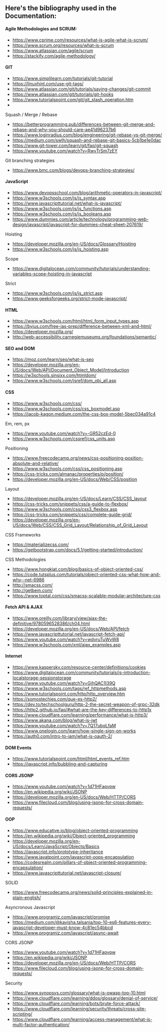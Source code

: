 Here's the bibliography used in the Documentation:
--

#### Agile Methodologies and SCRUM:
- https://www.cprime.com/resources/what-is-agile-what-is-scrum/
- https://www.scrum.org/resources/what-is-scrum
- https://www.atlassian.com/agile/scrum
- https://stackify.com/agile-methodology/

#### GIT
- https://www.simplilearn.com/tutorials/git-tutorial
- https://linuxhint.com/use-git-tags/
- https://www.atlassian.com/git/tutorials/saving-changes/git-commit
- https://www.atlassian.com/git/tutorials/git-hooks
- https://www.tutorialspoint.com/git/git_stash_operation.htm
- 
Squash / Merge / Rebase
- https://betterprogramming.pub/differences-between-git-merge-and-rebase-and-why-you-should-care-ae41d96237b6
- https://www.loginradius.com/blog/engineering/git-rebase-vs-git-merge/
- https://medium.com/swlh/squash-and-rebase-git-basics-5cb1be1e0dac
- https://www.git-tower.com/learn/git/faq/git-squash
- https://www.youtube.com/watch?v=RwvTrSm7zEY

Git branching strategies
- https://www.bmc.com/blogs/devops-branching-strategies/

#### JavaScript
- https://www.devopsschool.com/blog/arithmetic-operators-in-javascript/
- https://www.w3schools.com/js/js_syntax.asp
- https://www.javascripttutorial.net/what-is-javascript/
- https://www.w3schools.com/js/js_functions.asp
- https://www.w3schools.com/js/js_booleans.asp
- https://www.dummies.com/article/technology/programming-web-design/javascript/javascript-for-dummies-cheat-sheet-207619/

Hoisting
- https://developer.mozilla.org/en-US/docs/Glossary/Hoisting
- https://www.w3schools.com/js/js_hoisting.asp

Scope
- https://www.digitalocean.com/community/tutorials/understanding-variables-scope-hoisting-in-javascript

Strict
- https://www.w3schools.com/js/js_strict.asp
- https://www.geeksforgeeks.org/strict-mode-javascript/

#### HTML
- https://www.w3schools.com/html/html_form_input_types.asp
- https://byjus.com/free-ias-prep/difference-between-xml-and-html/
- https://developer.mozilla.org/
- http://web-accessibility.carnegiemuseums.org/foundations/semantic/

#### SEO and DOM
- https://moz.com/learn/seo/what-is-seo
- https://developer.mozilla.org/en-US/docs/Web/API/Document_Object_Model/Introduction
- https://w3schools.sinsixx.com/htmldom/
- https://www.w3schools.com/jsref/dom_obj_all.asp

#### CSS
- https://www.w3schools.com/css/
- https://www.w3schools.com/css/css_boxmodel.asp
- https://jacob-kagon.medium.com/the-css-box-model-5bec034a91c4

Em, rem, px
- https://www.youtube.com/watch?v=-GR52czEd-0
- https://www.w3schools.com/cssref/css_units.asp

Positioning
- https://www.freecodecamp.org/news/css-positioning-position-absolute-and-relative/
- https://www.w3schools.com/css/css_positioning.asp
- https://css-tricks.com/almanac/properties/p/position/
- https://developer.mozilla.org/en-US/docs/Web/CSS/position

Layout
- https://developer.mozilla.org/en-US/docs/Learn/CSS/CSS_layout
- https://css-tricks.com/snippets/css/a-guide-to-flexbox/
- https://www.w3schools.com/css/css3_flexbox.asp
- https://css-tricks.com/snippets/css/complete-guide-grid/
- https://developer.mozilla.org/en-US/docs/Web/CSS/CSS_Grid_Layout/Relationship_of_Grid_Layout

CSS Frameworks
- https://materializecss.com/
- https://getbootstrap.com/docs/5.1/getting-started/introduction/

CSS Methodologies
- https://www.hongkiat.com/blog/basics-of-object-oriented-css/
- https://code.tutsplus.com/tutorials/object-oriented-css-what-how-and-why--net-6986
- http://smacss.com/
- http://getbem.com/
- https://www.toptal.com/css/smacss-scalable-modular-architecture-css

#### Fetch API & AJAX
- https://www.oreilly.com/library/view/ajax-the-definitive/9780596528386/ch04.html
- https://developer.mozilla.org/en-US/docs/Web/API/fetch
- https://www.javascripttutorial.net/javascript-fetch-api/
- https://www.youtube.com/watch?v=wdvruTuWvW8
- https://www.w3schools.com/xml/ajax_examples.asp

#### Internet
- https://www.kaspersky.com/resource-center/definitions/cookies
- https://www.digitalocean.com/community/tutorials/js-introduction-localstorage-sessionstorage
- https://www.youtube.com/watch?v=GihQAC1I39Q
- https://www.w3schools.com/tags/ref_httpmethods.asp
- https://www.tutorialspoint.com/http/http_overview.htm
- https://somostechies.com/que-es-http2/
- https://dev.to/techschoolguru/http-2-the-secret-weapon-of-grpc-32dk
- https://http2.github.io/faq/#what-are-the-key-differences-to-http1x
- https://www.cloudflare.com/learning/performance/what-is-http3/
- https://www.akana.com/blog/what-is-jwt
- https://www.youtube.com/watch?v=7Q17ubqLfaM
- https://www.onelogin.com/learn/how-single-sign-on-works
- https://auth0.com/intro-to-iam/what-is-oauth-2/

#### DOM Events
- https://www.tutorialspoint.com/html/html_events_ref.htm
- https://javascript.info/bubbling-and-capturing

#### CORS JSONP
- https://www.youtube.com/watch?v=1d71HFapvpw
- https://en.wikipedia.org/wiki/JSONP
- https://developer.mozilla.org/en-US/docs/Web/HTTP/CORS
- https://www.filecloud.com/blog/using-jsonp-for-cross-domain-requests/

#### OOP
- https://www.educative.io/blog/object-oriented-programming
- https://en.wikipedia.org/wiki/Object-oriented_programming
- https://developer.mozilla.org/en-US/docs/Learn/JavaScript/Objects/Basics
- https://javascript.info/prototype-inheritance
- https://www.javatpoint.com/javascript-oops-encapsulation
- https://codesrealm.com/pillars-of-object-oriented-programming-encapsulation/
- https://www.javascripttutorial.net/javascript-closure/


SOLID
- https://www.freecodecamp.org/news/solid-principles-explained-in-plain-english/

Asyncronous Javascript
- https://www.programiz.com/javascript/promise
- https://medium.com/@kavisha.talsania/top-10-es6-features-every-javascript-developer-must-know-4c81ec54bbcd
- https://www.programiz.com/javascript/async-await

CORS JSONP
- https://www.youtube.com/watch?v=1d71HFapvpw
- https://en.wikipedia.org/wiki/JSONP
- https://developer.mozilla.org/en-US/docs/Web/HTTP/CORS
- https://www.filecloud.com/blog/using-jsonp-for-cross-domain-requests/

Security
- https://www.synopsys.com/glossary/what-is-owasp-top-10.html
- https://www.cloudflare.com/learning/ddos/glossary/denial-of-service/
- https://www.cloudflare.com/learning/bots/brute-force-attack/
- https://www.cloudflare.com/learning/security/threats/cross-site-scripting/
- https://www.cloudflare.com/learning/access-management/what-is-multi-factor-authentication/





